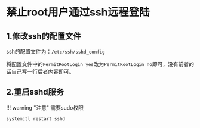 # 禁止root用户通过ssh远程登陆


## 1.修改ssh的配置文件

ssh的配置文件为：`/etc/ssh/sshd_config`  

将配置文件中的`PermitRootLogin yes`改为`PermitRootLogin no`即可，没有前者的话自己写一行后者内容即可。  

## 2.重启sshd服务

!!! warning "注意"
    需要sudo权限

```bash
systemctl restart sshd
```